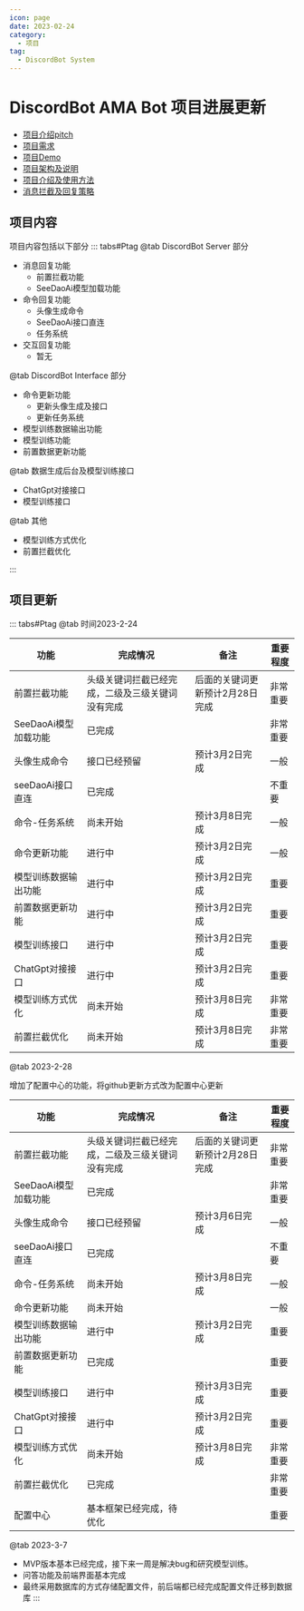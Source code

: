 ```yaml
---
icon: page
date: 2023-02-24
category:
  - 项目
tag:
  - DiscordBot System
---
```


# DiscordBot AMA Bot 项目进展更新

+ [项目介绍pitch](https://free-be.notion.site/AMA-bot-Pitch-a4cc6502b26f415185a826ecbbfc7e7c)
+ [项目需求](https://www.notion.so/bot-50bb9f25662a4edb9105ac4b391965b6)
+ [项目Demo](http://www.aiyin.xzy)
+ [项目架构及说明](DiscordBot实现方案)
+ [项目介绍及使用方法](DiscordBot项目介绍及使用方法)
+ [消息拦截及回复策略](消息拦截及回复策略)


## 项目内容

项目内容包括以下部分
::: tabs#Ptag
@tab DiscordBot Server 部分
+ 消息回复功能
  + 前置拦截功能
  + SeeDaoAi模型加载功能
+ 命令回复功能
  + 头像生成命令
  + SeeDaoAi接口直连
  + 任务系统
+ 交互回复功能
  + 暂无

@tab DiscordBot Interface 部分
+ 命令更新功能
  + 更新头像生成及接口
  + 更新任务系统
+ 模型训练数据输出功能
+ 模型训练功能
+ 前置数据更新功能

@tab 数据生成后台及模型训练接口
+ ChatGpt对接接口
+ 模型训练接口

@tab 其他
+ 模型训练方式优化
+ 前置拦截优化

:::


## 项目更新
::: tabs#Ptag
@tab 时间2023-2-24

| 功能             | 完成情况                     | 备注                | 重要程度 |
| -------------- | ------------------------ | ----------------- | ---- |
| 前置拦截功能         | 头级关键词拦截已经完成，二级及三级关键词没有完成 | 后面的关键词更新预计2月28日完成 | 非常重要 |
| SeeDaoAi模型加载功能 | 已完成                      |                   | 非常重要 |
| 头像生成命令         | 接口已经预留                   | 预计3月2日完成          | 一般   |
| seeDaoAi接口直连   | 已完成                      |                   | 不重要  |
| 命令-任务系统        | 尚未开始                     | 预计3月8日完成          | 一般   |
| 命令更新功能         | 进行中                      | 预计3月2日完成          | 一般   |
| 模型训练数据输出功能     | 进行中                      | 预计3月2日完成          | 重要   |
| 前置数据更新功能       | 进行中                      | 预计3月2日完成          | 重要   |
| 模型训练接口         | 进行中                      | 预计3月2日完成          | 重要   |
| ChatGpt对接接口    | 进行中                      | 预计3月2日完成          | 重要   |
| 模型训练方式优化       | 尚未开始                     | 预计3月8日完成          | 非常重要 |
| 前置拦截优化         | 尚未开始                     | 预计3月8日完成          | 非常重要 |


@tab 2023-2-28

增加了配置中心的功能，将github更新方式改为配置中心更新

| 功能             | 完成情况                     | 备注                | 重要程度 |
| -------------- | ------------------------ | ----------------- | ---- |
| 前置拦截功能         | 头级关键词拦截已经完成，二级及三级关键词没有完成 | 后面的关键词更新预计2月28日完成 | 非常重要 |
| SeeDaoAi模型加载功能 | 已完成                      |                   | 非常重要 |
| 头像生成命令         | 接口已经预留                   | 预计3月6日完成          | 一般   |
| seeDaoAi接口直连   | 已完成                      |                   | 不重要  |
| 命令-任务系统        | 尚未开始                     | 预计3月8日完成          | 一般   |
| 命令更新功能         | 尚未开始                     |                   | 一般   |
| 模型训练数据输出功能     | 进行中                      | 预计3月2日完成          | 重要   |
| 前置数据更新功能       | 已完成                      |                   | 重要   |
| 模型训练接口         | 进行中                      | 预计3月3日完成          | 重要   |
| ChatGpt对接接口    | 进行中                      | 预计3月2日完成          | 重要   |
| 模型训练方式优化       | 尚未开始                     | 预计3月8日完成          | 非常重要 |
| 前置拦截优化         | 已完成                      |                   | 非常重要 |
| 配置中心           | 基本框架已经完成，待优化             |                   | 重要   |


@tab 2023-3-7
+ MVP版本基本已经完成，接下来一周是解决bug和研究模型训练。
+ 问答功能及前端界面基本完成
+ 最终采用数据库的方式存储配置文件，前后端都已经完成配置文件迁移到数据库
:::
